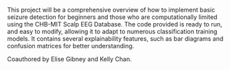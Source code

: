 This project will be a comprehensive overview of how to implement basic seizure detection for beginners and those who are computationally limited using the CHB-MIT Scalp EEG Database. The code provided is ready to run, and easy to modify, allowing it to adapt to numerous classification training models. It contains several explainability features, such as bar diagrams and confusion matrices for better understanding.

Coauthored by Elise Gibney and Kelly Chan.
